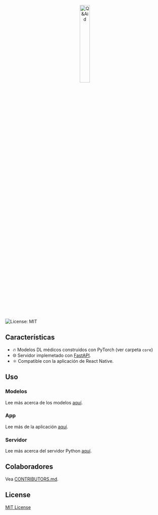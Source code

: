 <p align="center">
  <img align="center" src="https://avatars.githubusercontent.com/u/77704132?s=200&v=4" alt="Q&Aid" width="25%">
</p>

![License: MIT](https://img.shields.io/badge/License-MIT-green.svg)

## Características

- 🔥 Modelos DL médicos construidos con PyTorch (ver carpeta `core`)
- 🌐 Servidor implemetado con [FastAPI](https://fastapi.tiangolo.com/).
- ⚛️ Compatible con la aplicación de React Native.

## Uso

### Modelos

Lee más acerca de los modelos [aquí](https://github.com/uniMedic/uniMedic-Models).
### App

Lee más de la aplicación [aquí](https://github.com/uniMedic/uniMedic-App).

### Servidor

Lee más acerca del servidor Python [aquí](https://github.com/uniMedic/uniMedic-Core/master/core).


## Colaboradores

Vea [CONTRIBUTORS.md](CONTRIBUTORS.md).

## License
[MIT License](https://choosealicense.com/licenses/mit/)
